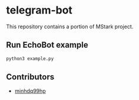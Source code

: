 # telegram-bot
This repository contains a portion of MStark project.
 

## Run EchoBot example

```bash
python3 example.py
```

## Contributors
- [minhdq99hp](mailto:minhdq99hp@gmail.com)
